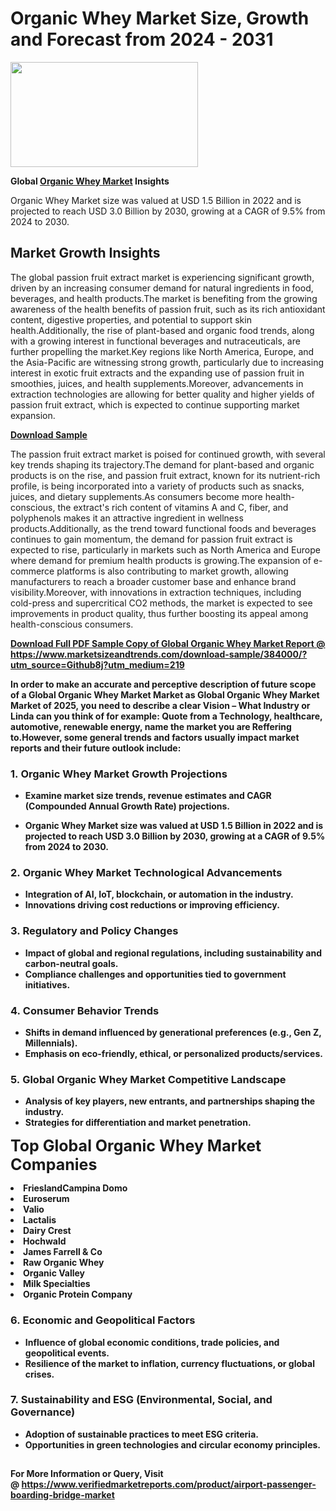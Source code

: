 <H1>Organic Whey Market Size, Growth and Forecast from 2024 - 2031</H1><img class="aligncenter size-medium wp-image-584254" src="https://thirdeyenews.in/wp-content/uploads/2024/09/Global-Market-Research-300x168.jpeg" alt="" width="300" height="168" /><p><strong>Global&nbsp;<a href="https://www.marketsizeandtrends.com/download-sample/384000/?utm_source=Github8j?utm_medium=219">Organic Whey Market</a> Insights</strong></p><p>Organic Whey Market size was valued at USD 1.5 Billion in 2022 and is projected to reach USD 3.0 Billion by 2030, growing at a CAGR of 9.5% from 2024 to 2030.</p><p><h2>Market Growth Insights</h2> <p>The global passion fruit extract market is experiencing significant growth, driven by an increasing consumer demand for natural ingredients in food, beverages, and health products.The market is benefiting from the growing awareness of the health benefits of passion fruit, such as its rich antioxidant content, digestive properties, and potential to support skin health.Additionally, the rise of plant-based and organic food trends, along with a growing interest in functional beverages and nutraceuticals, are further propelling the market.Key regions like North America, Europe, and the Asia-Pacific are witnessing strong growth, particularly due to increasing interest in exotic fruit extracts and the expanding use of passion fruit in smoothies, juices, and health supplements.Moreover, advancements in extraction technologies are allowing for better quality and higher yields of passion fruit extract, which is expected to continue supporting market expansion.</p> <p><strong><a href="#">Download Sample</a></strong></p> <p>The passion fruit extract market is poised for continued growth, with several key trends shaping its trajectory.The demand for plant-based and organic products is on the rise, and passion fruit extract, known for its nutrient-rich profile, is being incorporated into a variety of products such as snacks, juices, and dietary supplements.As consumers become more health-conscious, the extract's rich content of vitamins A and C, fiber, and polyphenols makes it an attractive ingredient in wellness products.Additionally, as the trend toward functional foods and beverages continues to gain momentum, the demand for passion fruit extract is expected to rise, particularly in markets such as North America and Europe where demand for premium health products is growing.The expansion of e-commerce platforms is also contributing to market growth, allowing manufacturers to reach a broader customer base and enhance brand visibility.Moreover, with innovations in extraction techniques, including cold-press and supercritical CO2 methods, the market is expected to see improvements in product quality, thus further boosting its appeal among health-conscious consumers.</p> <p><strong><a href="#"></p><p><span class=""><strong>Download Full PDF Sample Copy of Global Organic Whey Market Report</strong> @ <a href="https://www.marketsizeandtrends.com/download-sample/384000/?utm_source=Github8j?utm_medium=219" target="_blank">https://www.marketsizeandtrends.com/download-sample/384000/?utm_source=Github8j?utm_medium=219</a></span></p><p>In order to make an accurate and perceptive description of future scope of a Global&nbsp;Organic Whey Market Market as Global&nbsp;Organic Whey Market Market of 2025, you need to describe a clear Vision &ndash; What Industry or Linda can you think of for example: Quote from a Technology, healthcare, automotive, renewable energy, name the market you are Reffering to.However, some general trends and factors usually impact market reports and their future outlook include:</p><h3>1.&nbsp;<strong>Organic Whey Market Growth Projections</strong></h3><ul><li>Examine market size trends, revenue estimates and CAGR (Compounded Annual Growth Rate) projections.</li><li><p>Organic Whey Market size was valued at USD 1.5 Billion in 2022 and is projected to reach USD 3.0 Billion by 2030, growing at a CAGR of 9.5% from 2024 to 2030.</p></li></ul><h3>2.&nbsp;<strong>Organic Whey Market Technological Advancements</strong></h3><ul><li>Integration of AI, IoT, blockchain, or automation in the industry.</li><li>Innovations driving cost reductions or improving efficiency.</li></ul><h3>3.&nbsp;<strong>Regulatory and Policy Changes</strong></h3><ul><li>Impact of global and regional regulations, including sustainability and carbon-neutral goals.</li><li>Compliance challenges and opportunities tied to government initiatives.</li></ul><h3>4.&nbsp;<strong>Consumer Behavior Trends</strong></h3><ul><li>Shifts in demand influenced by generational preferences (e.g., Gen Z, Millennials).</li><li>Emphasis on eco-friendly, ethical, or personalized products/services.</li></ul><h3>5.&nbsp;<strong>Global Organic Whey Market Competitive Landscape</strong></h3><ul><li>Analysis of key players, new entrants, and partnerships shaping the industry.</li><li>Strategies for differentiation and market penetration.</li></ul><p data-pm-slice="1 1 []"><span style="color: inherit; font-family: inherit; font-size: 25px;">Top Global Organic Whey Market Companies</span></p><div class="" data-test-id=""><p><li>FrieslandCampina Domo</li><li> Euroserum</li><li> Valio</li><li> Lactalis</li><li> Dairy Crest</li><li> Hochwald</li><li> James Farrell & Co</li><li> Raw Organic Whey</li><li> Organic Valley</li><li> Milk Specialties</li><li> Organic Protein Company</li></p></div><h3>6.&nbsp;<strong>Economic and Geopolitical Factors</strong></h3><ul><li>Influence of global economic conditions, trade policies, and geopolitical events.</li><li>Resilience of the market to inflation, currency fluctuations, or global crises.</li></ul><h3>7.&nbsp;<strong>Sustainability and ESG (Environmental, Social, and Governance)</strong></h3><ul><li>Adoption of sustainable practices to meet ESG criteria.</li><li>Opportunities in green technologies and circular economy principles.</li></ul><h2><strong style="font-size: 14px;">For More Information or Query, Visit @&nbsp;</strong><a style="background-color: #ffffff; font-size: 14px;" href="https://www.marketsizeandtrends.com/report/organic-whey-market/" target="_blank">https://www.verifiedmarketreports.com/product/airport-passenger-boarding-bridge-market</a></h2>